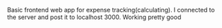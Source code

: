 Basic frontend web app for expense tracking(calculating). I connected to the server and post it to localhost 3000. Working pretty good
